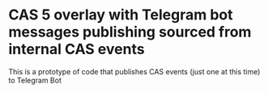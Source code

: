 CAS 5 overlay with Telegram bot messages publishing sourced from internal CAS events
============================

This is a prototype of code that publishes CAS events (just one at this time) to Telegram Bot


